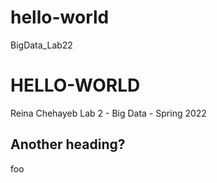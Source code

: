 # hello-world
BigData_Lab22 
# HELLO-WORLD
Reina Chehayeb
Lab 2 - Big Data - Spring 2022
## Another heading?
foo

